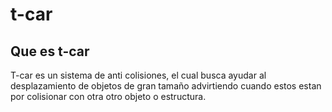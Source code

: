 # t-car 

## Que es t-car

T-car es un sistema de anti colisiones, el cual busca ayudar al desplazamiento de objetos de gran tamaño advirtiendo cuando estos estan por colisionar con otra otro objeto o estructura.